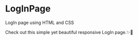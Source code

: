 # LogInPage
LogIn page using HTML and CSS

Check out this simple yet beautiful responsive LogIn page.✨🌆
